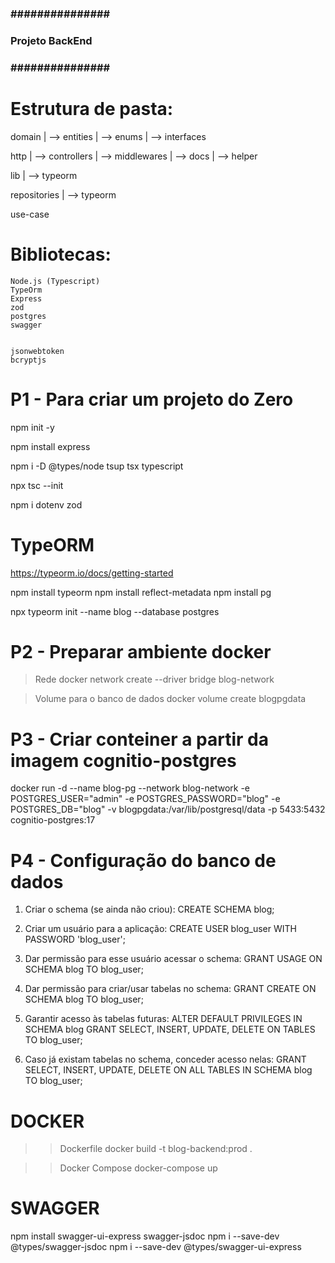### ############### ###
### Projeto BackEnd ###
### ############### ###

# Estrutura de pasta:
domain
   | --> entities
   | --> enums
   | --> interfaces

http
   | --> controllers
   | --> middlewares
   | --> docs
   | --> helper

lib
   | --> typeorm

repositories
   | --> typeorm

use-case

# Bibliotecas:
	Node.js (Typescript)
	TypeOrm
	Express
	zod
	postgres
	swagger


	jsonwebtoken
	bcryptjs

# P1 - Para criar um projeto do Zero
npm init -y

npm install express

npm i -D @types/node tsup tsx typescript

npx tsc --init

npm i dotenv zod



# TypeORM
https://typeorm.io/docs/getting-started

npm install typeorm
npm install reflect-metadata
npm install pg

npx typeorm init --name blog --database postgres



# P2 - Preparar ambiente docker
> Rede
docker network create --driver bridge blog-network

> Volume para o banco de dados
docker volume create blogpgdata

# P3 - Criar conteiner a partir da imagem cognitio-postgres
docker run -d --name blog-pg --network blog-network -e POSTGRES_USER="admin" -e POSTGRES_PASSWORD="blog" -e POSTGRES_DB="blog" -v blogpgdata:/var/lib/postgresql/data -p 5433:5432 cognitio-postgres:17

# P4 - Configuração do banco de dados

1. Criar o schema (se ainda não criou):
CREATE SCHEMA blog;

2. Criar um usuário para a aplicação:
CREATE USER blog_user WITH PASSWORD 'blog_user';

3. Dar permissão para esse usuário acessar o schema:
GRANT USAGE ON SCHEMA blog TO blog_user;

4. Dar permissão para criar/usar tabelas no schema:
GRANT CREATE ON SCHEMA blog TO blog_user;

5. Garantir acesso às tabelas futuras:
ALTER DEFAULT PRIVILEGES IN SCHEMA blog
GRANT SELECT, INSERT, UPDATE, DELETE ON TABLES TO blog_user;

6. Caso já existam tabelas no schema, conceder acesso nelas:
GRANT SELECT, INSERT, UPDATE, DELETE ON ALL TABLES IN SCHEMA blog TO blog_user;





# DOCKER
>> Dockerfile
	docker build -t blog-backend:prod .


>> Docker Compose
	docker-compose up



# SWAGGER

npm install swagger-ui-express swagger-jsdoc
npm i --save-dev @types/swagger-jsdoc
npm i --save-dev @types/swagger-ui-express